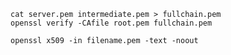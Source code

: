
```console
cat server.pem intermediate.pem > fullchain.pem
openssl verify -CAfile root.pem fullchain.pem
```

```console
openssl x509 -in filename.pem -text -noout
```
